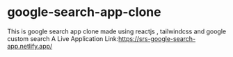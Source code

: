 # google-search-app-clone
This is google search app clone made using reactjs , tailwindcss and google custom search A
Live Application Link:https://srs-google-search-app.netlify.app/
